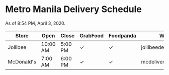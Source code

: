 # Metro Manila Delivery Schedule
As of 8:54 PM, April 3, 2020.


Store | Open | Close | GrabFood | Foodpanda | Web | Phone | Branches
--- | --- | --- | --- | --- | --- | --- | --- |
Jollibee | 10:00 AM | 5:00 PM | ✓ | ✓ | jollibeedelivery.com | #8 7000 | [link](https://stores.jfc.com.ph/jollibee.html)
McDonald's | 7:00 AM | 6:00 PM | ✓ | ✓ | mcdelivery.com.ph | 8888 6238 | [link](https://www.facebook.com/notes/mcdonalds/mcdonalds-store-updates/2782875905099096/)